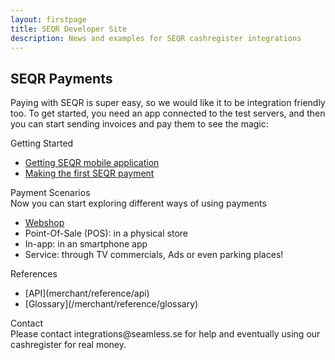 ```yaml
---
layout: firstpage
title: SEQR Developer Site
description: News and examples for SEQR cashregister integrations
---
```


## SEQR Payments

Paying with SEQR is super easy, so we would like it to be integration friendly too.
To get started, you need an app connected to the test servers, and then you can
start sending invoices and pay them to see the magic:


<div class="boxes">
<div class="box">
 Getting Started
 <ul>
 <li><a href="app/">Getting SEQR mobile application</a></li>
 <li><a href="merchant/payment">Making the first SEQR payment</a></li>
 </ul>
</div>
<div class="box">
Payment Scenarios<br/>
Now you can start exploring different ways of using payments 
<ul>
 <li><a href="/merchant/webshop">Webshop</a></li>
 <li>Point-Of-Sale (POS): in a physical store</li>
 <li>In-app: in an smartphone app</li>
 <li>Service: through TV commercials, Ads or even parking places!</li>
</li>
</div>

<div class="box">
References 
<ul>
<li>[API](merchant/reference/api)
<li>[Glossary](/merchant/reference/glossary)
</ul>
</div>

<div class="box">
Contact<br/>
Please contact integrations@seamless.se for help and 
eventually using our cashregister for real money. 

</div>
</div>


